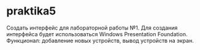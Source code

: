 # praktika5
Создать интерфейс для лабораторной работы №1.
Для создания интерфейса будет использоваться Windows Presentation Foundation.
Функционал: добавление новых устройств, вывод устройств на экран.
